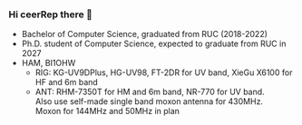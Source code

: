 ### Hi ceerRep there 👋

- Bachelor of Computer Science, graduated from RUC (2018-2022)  
- Ph.D. student of Computer Science, expected to graduate from RUC in 2027  
- HAM, BI1OHW  
  - RIG: KG-UV9DPlus, HG-UV98, FT-2DR for UV band, XieGu X6100 for HF and 6m band  
  - ANT: RHM-7350T for HM and 6m band, NR-770 for UV band.    
    Also use self-made single band moxon antenna for 430MHz.   
    Moxon for 144MHz and 50MHz in plan
